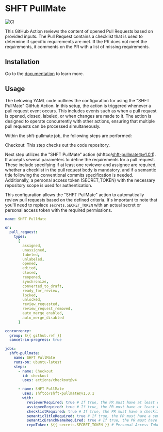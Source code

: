 # SHFT PullMate

![CI](https://github.com/shftco/shft-pullmate/actions/workflows/ci.yml/badge.svg)

This GitHub Action reviews the content of opened Pull Requests based on provided inputs. The Pull Request contains a checklist that is used to determine if specific requirements are met. If the PR does not meet the requirements, it comments on the PR with a list of missing requirements.

## Installation
Go to the [documentation](https://github.com/shftco/shft-config/tree/main/pullmate) to learn more.

## Usage

The belowing YAML code outlines the configuration for using the "SHFT PullMate" GitHub Action. In this setup, the action is triggered whenever a pull request event occurs. This includes events such as when a pull request is opened, closed, labeled, or when changes are made to it. The action is designed to operate concurrently with other actions, ensuring that multiple pull requests can be processed simultaneously.

Within the shft-pullmate job, the following steps are performed:

Checkout: This step checks out the code repository.

Next step utilizes the "SHFT PullMate" action (shftco/shft-pullmate@v1.0.1). It accepts several parameters to define the requirements for a pull request. These include specifying if at least one reviewer and assignee are required, whether a checklist in the pull request body is mandatory, and if a semantic title following the conventional commits specification is needed. Additionally, a personal access token (SECRET_TOKEN) with the necessary repository scope is used for authentication.

This configuration allows the "SHFT PullMate" action to automatically review pull requests based on the defined criteria. It's important to note that you'll need to replace `secrets.SECRET_TOKEN` with an actual secret or personal access token with the required permissions.

```yaml
name: SHFT PullMate

on:
  pull_request:
    types:
      [
        assigned,
        unassigned,
        labeled,
        unlabeled,
        opened,
        edited,
        closed,
        reopened,
        synchronize,
        converted_to_draft,
        ready_for_review,
        locked,
        unlocked,
        review_requested,
        review_request_removed,
        auto_merge_enabled,
        auto_merge_disabled
      ]

concurrency:
  group: ${{ github.ref }}
  cancel-in-progress: true

jobs:
  shft-pullmate:
    name: SHFT PullMate
    runs-on: ubuntu-latest
    steps:
      - name: Checkout
        id: checkout
        uses: actions/checkout@v4

      - name: SHFT PullMate
        uses: shftco/shft-pullmate@v1.0.1
        with:
          reviewerRequired: true # If true, the PR must have at least one reviewer
          assigneeRequired: true # If true, the PR must have at least one assignee
          checklistRequired: true # If true, the PR must have a checklist on the PR body
          semanticTitleRequired: true # If true, the PR must have a semantic title. The title must follow the conventional commits specification
          semanticBranchNameRequired: true # If true, the PR must have a semantic branch name
          repoToken: ${{ secrets.SECRET_TOKEN }} # Personal Access Token with repo scope
```
